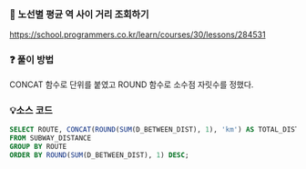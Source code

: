 ### 🔗 노선별 평균 역 사이 거리 조회하기
https://school.programmers.co.kr/learn/courses/30/lessons/284531

### ❓ 풀이 방법
CONCAT 함수로 단위를 붙였고 ROUND 함수로 소수점 자릿수를 정했다.

### 💡소스 코드
````sql
SELECT ROUTE, CONCAT(ROUND(SUM(D_BETWEEN_DIST), 1), 'km') AS TOTAL_DISTANCE, CONCAT(ROUND(AVG(D_BETWEEN_DIST), 2), 'km') AS AVERAGE_DISTANCE
FROM SUBWAY_DISTANCE
GROUP BY ROUTE
ORDER BY ROUND(SUM(D_BETWEEN_DIST), 1) DESC;
````